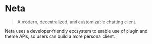 Neta
====
> A modern, decentralized, and customizable chatting client.

Neta uses a developer-friendly ecosystem to enable use of plugin and theme APIs, so users can build a more personal client.
